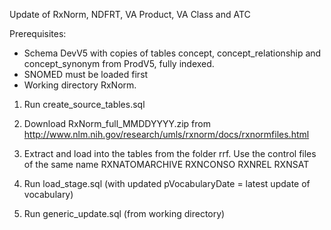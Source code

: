 Update of RxNorm, NDFRT, VA Product, VA Class and ATC

Prerequisites:
- Schema DevV5 with copies of tables concept, concept_relationship and concept_synonym from ProdV5, fully indexed. 
- SNOMED must be loaded first
- Working directory RxNorm.

1. Run create_source_tables.sql
2. Download RxNorm_full_MMDDYYYY.zip from http://www.nlm.nih.gov/research/umls/rxnorm/docs/rxnormfiles.html
3. Extract and load into the tables from the folder rrf. Use the control files of the same name
RXNATOMARCHIVE
RXNCONSO
RXNREL
RXNSAT

4. Run load_stage.sql (with updated pVocabularyDate = latest update of vocabulary)
5. Run generic_update.sql (from working directory)

 